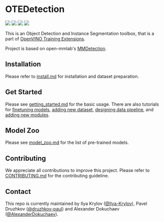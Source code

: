 
# OTEDetection

![](https://img.shields.io/badge/python-3.6%7C3.7-green)
![](https://img.shields.io/badge/pytorch-1.4-orange)
![](https://img.shields.io/badge/openvino-2020.4-blue)
![](https://img.shields.io/badge/onnxruntime-1.1.2-yellow)


This is an Object Detection and Instance Segmentation toolbox, that is a part of [OpenVINO Training Extensions](https://github.com/opencv/openvino_training_extensions).

Project is based on open-mmlab's [MMDetection](https://github.com/open-mmlab/mmdetection).

## Installation

Please refer to [install.md](docs/install.md) for installation and dataset preparation.

## Get Started

Please see [getting_started.md](docs/getting_started.md) for the basic usage. There are also tutorials for [finetuning models](docs/tutorials/finetune.md), [adding new dataset](docs/tutorials/new_dataset.md), [designing data pipeline](docs/tutorials/data_pipeline.md), and [adding new modules](docs/tutorials/new_modules.md).

## Model Zoo

Please see [model_zoo.md](docs/model_zoo.md) for the list of pre-trained models.

## Contributing

We appreciate all contributions to improve this project. Please refer to [CONTRIBUTING.md](.github/CONTRIBUTING.md) for the contributing guideline.

## Contact

This repo is currently maintained by Ilya Krylov ([@Ilya-Krylov](https://github.com/Ilya-Krylov)), Pavel Druzhkov ([@druzhkov-paul](https://github.com/druzhkov-paul)) and Alexander Dokuchaev ([@AlexanderDokuchaev](https://github.com/AlexanderDokuchaev)).

